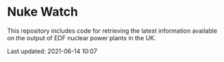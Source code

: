 # Nuke Watch

This repository includes code for retrieving the latest information available on the output of EDF nuclear power plants in the UK.

Last updated: 2021-06-14 10:07